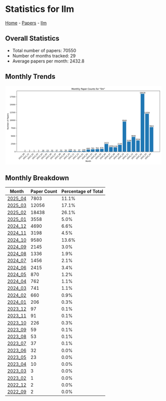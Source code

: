 # Statistics for llm

[Home](https://arxcompass.github.io) - [Papers](https://arxcompass.github.io/papers) - [llm](https://arxcompass.github.io/papers/llm)

## Overall Statistics

- Total number of papers: 70550
- Number of months tracked: 29
- Average papers per month: 2432.8

## Monthly Trends

![Monthly Paper Counts](monthly_stats.png)

## Monthly Breakdown

| Month | Paper Count | Percentage of Total |
| --- | --- | --- |
| [2025_04](./2025_04/papers_1.md) | 7803 | 11.1% |
| [2025_03](./2025_03/papers_1.md) | 12056 | 17.1% |
| [2025_02](./2025_02/papers_1.md) | 18438 | 26.1% |
| [2025_01](./2025_01/papers_1.md) | 3558 | 5.0% |
| [2024_12](./2024_12/papers_1.md) | 4690 | 6.6% |
| [2024_11](./2024_11/papers_1.md) | 3198 | 4.5% |
| [2024_10](./2024_10/papers_1.md) | 9580 | 13.6% |
| [2024_09](./2024_09/papers_1.md) | 2145 | 3.0% |
| [2024_08](./2024_08/papers_1.md) | 1336 | 1.9% |
| [2024_07](./2024_07/papers_1.md) | 1456 | 2.1% |
| [2024_06](./2024_06/papers_1.md) | 2415 | 3.4% |
| [2024_05](./2024_05/papers_1.md) | 870 | 1.2% |
| [2024_04](./2024_04/papers_1.md) | 762 | 1.1% |
| [2024_03](./2024_03/papers_1.md) | 741 | 1.1% |
| [2024_02](./2024_02/papers_1.md) | 660 | 0.9% |
| [2024_01](./2024_01/papers_1.md) | 206 | 0.3% |
| [2023_12](./2023_12/papers_1.md) | 97 | 0.1% |
| [2023_11](./2023_11/papers_1.md) | 91 | 0.1% |
| [2023_10](./2023_10/papers_1.md) | 226 | 0.3% |
| [2023_09](./2023_09/papers_1.md) | 59 | 0.1% |
| [2023_08](./2023_08/papers_1.md) | 53 | 0.1% |
| [2023_07](./2023_07/papers_1.md) | 37 | 0.1% |
| [2023_06](./2023_06/papers_1.md) | 32 | 0.0% |
| [2023_05](./2023_05/papers_1.md) | 23 | 0.0% |
| [2023_04](./2023_04/papers_1.md) | 10 | 0.0% |
| [2023_03](./2023_03/papers_1.md) | 3 | 0.0% |
| [2023_02](./2023_02/papers_1.md) | 1 | 0.0% |
| [2022_12](./2022_12/papers_1.md) | 2 | 0.0% |
| [2022_09](./2022_09/papers_1.md) | 2 | 0.0% |
